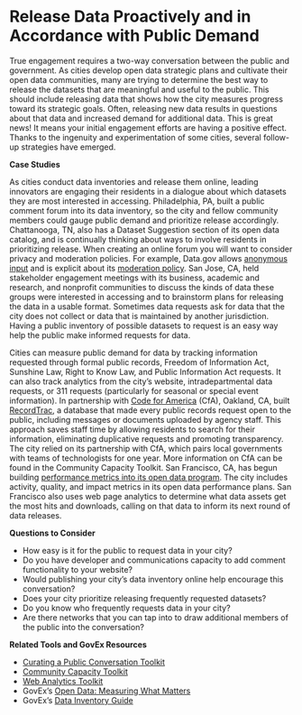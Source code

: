 # Release Data Proactively and in Accordance with Public Demand

True engagement requires a two-way conversation between the public and government. As cities develop open data strategic plans and cultivate their open data communities, many are trying to determine the best way to release the datasets that are meaningful and useful to the public. This should include releasing data that shows how the city measures progress toward its strategic goals. Often, releasing new data results in questions about that data and increased demand for additional data. This is great news! It means your initial engagement efforts are having a positive effect. Thanks to the ingenuity and experimentation of some cities, several follow-up strategies have emerged.

**Case Studies**

As cities conduct data inventories and release them online, leading innovators are engaging their residents in a dialogue about which datasets they are most interested in accessing. Philadelphia, PA, built a public comment forum into its data inventory, so the city and fellow community members could gauge public demand and prioritize release accordingly. Chattanooga, TN, also has a Dataset Suggestion section of its open data catalog, and is continually thinking about ways to involve residents in prioritizing release. When creating an online forum you will want to consider privacy and moderation policies. For example, Data.gov allows [anonymous input](http://www.data.gov/privacy-policy#personal_info) and is explicit about its [moderation policy](http://www.data.gov/privacy-policy#moderation). San Jose, CA, held stakeholder engagement meetings with its business, academic and research, and nonprofit communities to discuss the kinds of data these groups were interested in accessing and to brainstorm plans for releasing the data in a usable format. Sometimes data requests ask for data that the city does not collect or data that is maintained by another jurisdiction. Having a public inventory of possible datasets to request is an easy way help the public make informed requests for data.

Cities can measure public demand for data by tracking information requested through formal public records, Freedom of Information Act, Sunshine Law, Right to Know Law, and Public Information Act requests. It can also track analytics from the city’s website, intradepartmental data requests, or 311 requests (particularly for seasonal or special event information). In partnership with [Code for America](https://www.codeforamerica.org/) (CfA), Oakland, CA, built [RecordTrac](http://records.oaklandnet.com/), a database that made every public records request open to the public, including messages or documents uploaded by agency staff. This approach saves staff time by allowing residents to search for their information, eliminating duplicative requests and promoting transparency. The city relied on its partnership with CfA, which pairs local governments with teams of technologists for one year. More information on CfA can be found in the Community Capacity Toolkit. San Francisco, CA, has begun building [performance metrics into its open data program](https://docs.google.com/document/d/1wvrSviKN8mYtxVVYCw7WohoujJjSFvSkY_Tj3ku8UMU/edit). The city includes activity, quality, and impact metrics in its open data performance plans. San Francisco also uses web page analytics to determine what data assets get the most hits and downloads, calling on that data to inform its next round of data releases.

**Questions to Consider**

* How easy is it for the public to request data in your city?
* Do you have developer and communications capacity to add comment functionality to your website?
* Would publishing your city’s data inventory online help encourage this conversation?
* Does your city prioritize releasing frequently requested datasets?
* Do you know who frequently requests data in your city?
* Are there networks that you can tap into to draw additional members of the public into the conversation?

**Related Tools and GovEx Resources**

* [Curating a Public Conversation Toolkit](chapter6.3.md)
* [Community Capacity Toolkit](chapter6.1.md)
* [Web Analytics Toolkit](chapter6.5.md)
* GovEx’s [Open Data: Measuring What Matters](http://govex.jhu.edu/open-data-measuring-what-matters/)
* GovEx’s [Data Inventory Guide](https://www.gitbook.com/book/centerforgov/dataset-inventory-guidelines/details)
